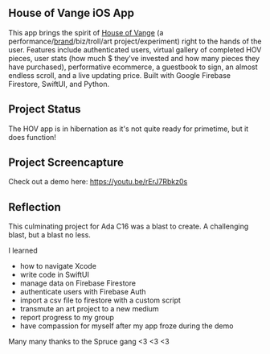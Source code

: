 ## House of Vange iOS App

This app brings the spirit of [House of Vange](https://houseofvange.com/) (a performance/[brand](https://www.instagram.com/houseofvange/)/biz/troll/art project/experiment) right to the hands of the user. Features include authenticated users, virtual gallery of completed HOV pieces, user stats (how much $ they've invested and how many pieces they have purchased), performative ecommerce, a guestbook to sign, an almost endless scroll, and a live updating price.
Built with Google Firebase Firestore, SwiftUI, and Python.

## Project Status
The HOV app is in hibernation as it's not quite ready for primetime, but it does function!

## Project Screencapture
Check out a demo here: https://youtu.be/rErJ7Rbkz0s

## Reflection
This culminating project for Ada C16 was a blast to create. A challenging blast, but a blast no less. 

I learned 
- how to navigate Xcode
- write code in SwiftUI
- manage data on Firebase Firestore
- authenticate users with Firebase Auth
- import a csv file to firestore with a custom script
- transmute an art project to a new medium
- report progress to my group
- have compassion for myself after my app froze during the demo

Many many thanks to the Spruce gang <3 <3 <3
